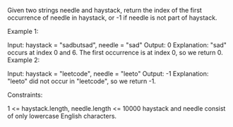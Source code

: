 Given two strings needle and haystack, return the index of the first occurrence of needle in haystack, or -1 if needle
is not part of haystack.

Example 1:

Input: haystack = "sadbutsad", needle = "sad"
Output: 0
Explanation: "sad" occurs at index 0 and 6.
The first occurrence is at index 0, so we return 0.
Example 2:

Input: haystack = "leetcode", needle = "leeto"
Output: -1
Explanation: "leeto" did not occur in "leetcode", so we return -1.

Constraints:

1 <= haystack.length, needle.length <= 10000
haystack and needle consist of only lowercase English characters.